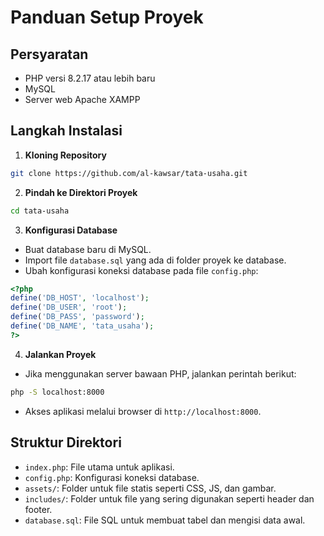 # Panduan Setup Proyek

## Persyaratan
- PHP versi 8.2.17 atau lebih baru
- MySQL
- Server web Apache XAMPP

## Langkah Instalasi

1. **Kloning Repository**
```bash
git clone https://github.com/al-kawsar/tata-usaha.git
```

2. **Pindah ke Direktori Proyek**
```bash
cd tata-usaha
```

3. **Konfigurasi Database**
- Buat database baru di MySQL.
- Import file `database.sql` yang ada di folder proyek ke database.
- Ubah konfigurasi koneksi database pada file `config.php`:
```php
<?php
define('DB_HOST', 'localhost');
define('DB_USER', 'root');
define('DB_PASS', 'password');
define('DB_NAME', 'tata_usaha');
?>
```

4. **Jalankan Proyek**
- Jika menggunakan server bawaan PHP, jalankan perintah berikut:
```bash
php -S localhost:8000
```
- Akses aplikasi melalui browser di `http://localhost:8000`.

## Struktur Direktori
- `index.php`: File utama untuk aplikasi.
- `config.php`: Konfigurasi koneksi database.
- `assets/`: Folder untuk file statis seperti CSS, JS, dan gambar.
- `includes/`: Folder untuk file yang sering digunakan seperti header dan footer.
- `database.sql`: File SQL untuk membuat tabel dan mengisi data awal.